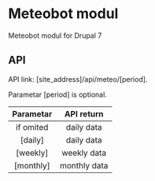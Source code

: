 # Meteobot modul

Meteobot modul for Drupal 7

## API

API link: [site_address]/api/meteo/[period].

Parametar [period] is optional.

| Parametar | API return   |
|:---------:|:------------:|
| if omited | daily data   |
| [daily]   | daily data   |
| [weekly]  | weekly data  |
| [monthly] | monthly data |
